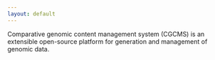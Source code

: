 ```yaml
---
layout: default
---
```


Comparative genomic content management system (CGCMS) is an extensible open-source platform for generation and management of genomic data. 
